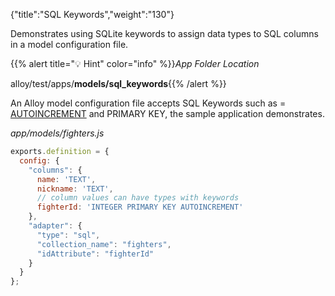 {"title":"SQL Keywords","weight":"130"}

Demonstrates using SQLite keywords to assign data types to SQL columns in a model configuration file.

{{% alert title="💡 Hint" color="info" %}}*App Folder Location*

alloy/test/apps/**models/sql\_keywords**{{% /alert %}}

An Alloy model configuration file accepts SQL Keywords such as = [AUTOINCREMENT](https://www.sqlite.org/autoinc.html) and PRIMARY KEY, the sample application demonstrates.

*app/models/fighters.js*

```javascript
exports.definition = {
  config: {
    "columns": {
      name: 'TEXT',
      nickname: 'TEXT',
      // column values can have types with keywords
      fighterId: 'INTEGER PRIMARY KEY AUTOINCREMENT'
    },
    "adapter": {
      "type": "sql",
      "collection_name": "fighters",
      "idAttribute": "fighterId"
    }
  }
};
```
